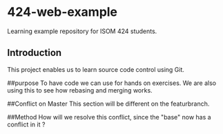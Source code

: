 # 424-web-example
Learning example repository for ISOM 424 students.

## Introduction
This project enables us to learn source code control using Git.

##purpose
To have code we can use for hands on exercises. We are also using this to see how rebasing and merging works.

##Conflict on Master
This section will be different on the featurbranch.

##Method
How will we resolve this conflict, since the "base" now has a conflict in it ?